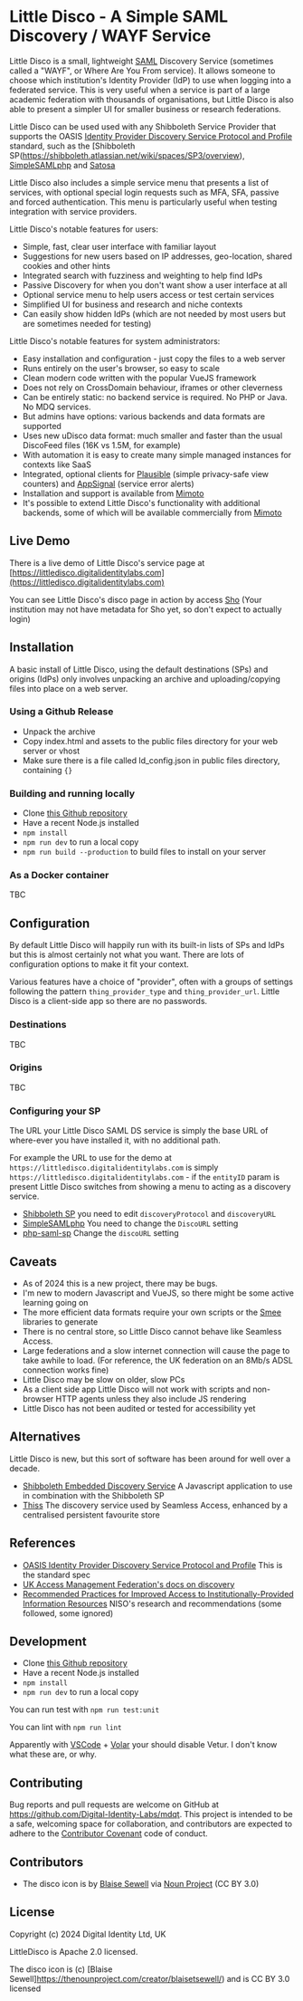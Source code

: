 # Little Disco - A Simple SAML Discovery / WAYF Service

Little Disco is a small, lightweight [SAML](https://en.wikipedia.org/wiki/SAML_2.0) Discovery Service (sometimes called a "WAYF", or Where Are You From service). 
It allows someone to choose which institution's Identity Provider (IdP) to use when logging into a federated service. 
This is very useful when a service is part of a large academic federation with thousands of organisations, but Little Disco
is also able to present a simpler UI for smaller business or research federations.

Little Disco can be used used with any Shibboleth Service Provider that supports the OASIS
[Identity Provider Discovery Service
Protocol and Profile](https://docs.oasis-open.org/security/saml/Post2.0/sstc-saml-idp-discovery.pdf) standard, such as the
[Shibboleth SP(https://shibboleth.atlassian.net/wiki/spaces/SP3/overview), [SimpleSAMLphp](https://simplesamlphp.org) and [Satosa](https://github.com/IdentityPython/SATOSA)

Little Disco also includes a simple service menu that presents a list of services, with optional special login requests such
as MFA, SFA, passive and forced authentication. This menu is particularly useful when testing integration with service
providers.

Little Disco's notable features for users:

  - Simple, fast, clear user interface with familiar layout
  - Suggestions for new users based on IP addresses, geo-location, shared cookies and other hints
  - Integrated search with fuzziness and weighting to help find IdPs
  - Passive Discovery for when you don't want show a user interface at all
  - Optional service menu to help users access or test certain services
  - Simplified UI for business and research and niche contexts
  - Can easily show hidden IdPs (which are not needed by most users but are sometimes needed for testing)

Little Disco's notable features for system administrators:

- Easy installation and configuration - just copy the files to a web server
- Runs entirely on the user's browser, so easy to scale
- Clean modern code written with the popular VueJS framework
- Does not rely on CrossDomain behaviour, iframes or other cleverness
- Can be entirely static: no backend service is required. No PHP or Java. No MDQ services.
- But admins have options: various backends and data formats are supported
- Uses new uDisco data format: much smaller and faster than the usual DiscoFeed files (16K vs 1.5M, for example)
- With automation it is easy to create many simple managed instances for contexts like SaaS
- Integrated, optional clients for [Plausible](https://plausible.io) (simple privacy-safe view counters) and 
  [AppSignal](https://appsignal.com) (service error alerts)
- Installation and support is available from [Mimoto](https://mimoto.co.uk)
- It's possible to extend Little Disco's functionality with additional backends, some of which will be available commercially
  from [Mimoto](https://mimoto.co.uk)

## Live Demo 

There is a live demo of Little Disco's service page at [https://littledisco.digitalidentitylabs.com](https://littledisco.digitalidentitylabs.com)

You can see Little Disco's disco page in action by access [Sho](https://sho.digitalidentitylabs.com) (Your institution 
may not have metadata for Sho yet, so don't expect to actually login)

## Installation

A basic install of Little Disco, using the default destinations (SPs) and origins (IdPs) only involves unpacking an archive
and uploading/copying files into place on a web server.

### Using a Github Release

  * Unpack the archive
  * Copy index.html and assets to the public files directory for your web server or vhost
  * Make sure there is a file called ld_config.json in public files directory, containing `{}`

### Building and running locally 

  * Clone [this Github repository](https://github.com/Digital-Identity-Labs/little_disco)
  * Have a recent Node.js installed
  * `npm install`
  * `npm run dev` to run a local copy
  * `npm run build --production` to build files to install on your server

### As a Docker container

TBC

## Configuration

By default Little Disco will happily run with its built-in lists of SPs and IdPs but this is almost certainly not what you want.
There are lots of configuration options to make it fit your context.

Various features have a choice of "provider", often with a groups of settings following the pattern `thing_provider_type`
and `thing_provider_url`. Little Disco is a client-side app so there are no passwords.

### Destinations

TBC

### Origins

TBC

### Configuring your SP

The URL your Little Disco SAML DS service is simply the base URL of where-ever you have installed it, with no additional path.

For example the URL to use for the demo at `https://littledisco.digitalidentitylabs.com` is simply 
`https://littledisco.digitalidentitylabs.com` - if the `entityID` param is present Little Disco switches from showing 
a menu to acting as a discovery service.

* [Shibboleth SP](https://shibboleth.atlassian.net/wiki/spaces/SP3/pages/2065334348/SSO) you need to edit `discoveryProtocol`
  and `discoveryURL`
* [SimpleSAMLphp](https://simplesamlphp.org/docs/stable/saml/sp.html) You need to change the `DiscoURL` setting
* [php-saml-sp](https://www.php-saml-sp.eu/#config) Change the `discoURL` setting

## Caveats

  * As of 2024 this is a new project, there may be bugs. 
  * I'm new to modern Javascript and VueJS, so there might be some active learning going on
  * The more efficient data formats require your own scripts or the [Smee](https://github.com/Digital-Identity-Labs/smee)
    libraries to generate
  * There is no central store, so Little Disco cannot behave like Seamless Access. 
  * Large federations and a slow internet connection will cause the page to take awhile to load. (For reference, the UK federation on an
  8Mb/s ADSL connection works fine)
  * Little Disco may be slow on older, slow PCs
  * As a client side app Little Disco will not work with scripts and non-browser HTTP agents unless they also include JS
    rendering
  * Little Disco has not been audited or tested for accessibility yet

## Alternatives

Little Disco is new, but this sort of software has been around for well over a decade.

  * [Shibboleth Embedded Discovery Service](https://shibboleth.atlassian.net/wiki/spaces/EDS10/overview) A Javascript
  application to use in combination with the Shibboleth SP
  * [Thiss](https://thiss-js.readthedocs.io/en/latest/components.html#oasis-identity-provider-discovery) The discovery
    service used by Seamless Access, enhanced by a centralised persistent favourite store

## References

   * [OASIS Identity Provider Discovery Service Protocol and Profile](https://docs.oasis-open.org/security/saml/Post2.0/sstc-saml-idp-discovery.pdf)
     This is the standard spec
   * [UK Access Management Federation's docs on discovery](https://www.ukfederation.org.uk/content/Documents/Discovery)
   * [Recommended Practices for Improved Access to Institutionally-Provided Information Resources](https://groups.niso.org/higherlogic/ws/public/download/21376)
     NISO's research and recommendations (some followed, some ignored)

## Development

* Clone [this Github repository](https://github.com/Digital-Identity-Labs/little_disco)
* Have a recent Node.js installed
* `npm install`
* `npm run dev` to run a local copy

You can run test with `npm run test:unit`

You can lint with `npm run lint`

Apparently with [VSCode](https://code.visualstudio.com/) + [Volar](https://marketplace.visualstudio.com/items?itemName=Vue.volar) your should disable Vetur. I don't know what these are, or why.

## Contributing

Bug reports and pull requests are welcome on GitHub at https://github.com/Digital-Identity-Labs/mdqt.
This project is intended to be a safe, welcoming space for collaboration, and contributors are expected to adhere to the [Contributor Covenant](http://contributor-covenant.org) code of conduct.

## Contributors

* The disco icon is by [Blaise Sewell](https://thenounproject.com/creator/blaisetsewell/) via [Noun Project](https://thenounproject.com/browse/icons/term/disco/) (CC BY 3.0)

## License

Copyright (c) 2024 Digital Identity Ltd, UK

LittleDisco is Apache 2.0 licensed.

The disco icon is (c) [Blaise Sewell]https://thenounproject.com/creator/blaisetsewell/) and is CC BY 3.0 licensed

